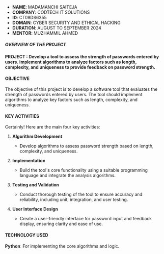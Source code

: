 - **NAME**: MADAMANCHI SAITEJA
- **COMPANY**: CODTECH IT SOLUTIONS
- **ID**: CT08DS6355
- **DOMAIN**: CYBER SECURITY AND ETHICAL HACKING
- **DURATION**: AUGUST TO SEPTEMBER 2024
- **MENTOR**:  MUZHAMMIL AHMED
 

##### OVERVIEW OF THE PROJECT


#### PROJECT :  Develop a tool to assess the strength of passwords entered by users. Implement algorithms to analyze factors such as length, complexity, and uniqueness to provide feedback on password strength.


#### OBJECTIVE
The objective of this project is to develop a software tool that evaluates the strength of passwords entered by users.
The tool should implement algorithms to analyze key factors such as length, complexity, and uniqueness.


#### KEY ACTIVITIES
Certainly! Here are the main four key activities:

1. **Algorithm Development**
   - Develop algorithms to assess password strength based on length, complexity, and uniqueness.

2. **Implementation**
   - Build the tool's core functionality using a suitable programming language and integrate the analysis algorithms.

3. **Testing and Validation**
   - Conduct thorough testing of the tool to ensure accuracy and reliability, including unit, integration, and user testing.

4. **User Interface Design**
   - Create a user-friendly interface for password input and feedback display, ensuring clarity and ease of use.
  

#### TECHNOLOGY USED
**Python**: For implementing the core algorithms and logic.

